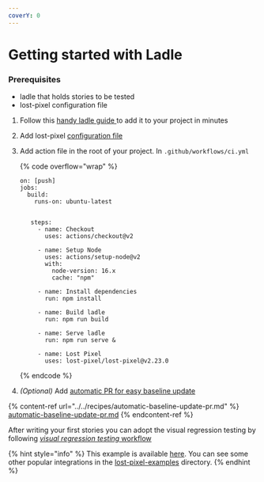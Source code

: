 ```yaml
---
coverY: 0
---
```


# Getting started with Ladle

### Prerequisites

- ladle that holds stories to be tested
- lost-pixel configuration file

1. Follow this [handy ladle guide ](https://ladle.dev/docs/setup)to add it to your project in minutes
2. Add lost-pixel [configuration file](../../setup/project-configuration/modes.md#ladle)
3. Add action file in the root of your project. In `.github/workflows/ci.yml`


    {% code overflow="wrap" %}
    ```
    on: [push]
    jobs:
      build:
        runs-on: ubuntu-latest


       steps:
         - name: Checkout
           uses: actions/checkout@v2

         - name: Setup Node
           uses: actions/setup-node@v2
           with:
             node-version: 16.x
             cache: "npm"

         - name: Install dependencies
           run: npm install

         - name: Build ladle
           run: npm run build

         - name: Serve ladle
           run: npm run serve &

         - name: Lost Pixel
           uses: lost-pixel/lost-pixel@v2.23.0
    ```
    {% endcode %}


4. _(Optional)_ Add [automatic PR for easy baseline update](../../recipes/automatic-baseline-update-pr.md)

{% content-ref url="../../recipes/automatic-baseline-update-pr.md" %}
[automatic-baseline-update-pr.md](../../recipes/automatic-baseline-update-pr.md)
{% endcontent-ref %}

After writing your first stories you can adopt the visual regression testing by following [_visual regression testing_ workflow](../testing-workflow-github-actions.md)

{% hint style="info" %}
This example is available [here](https://github.com/lost-pixel/lost-pixel-examples/tree/main/example-ladle). You can see some other popular integrations in the [lost-pixel-examples](https://github.com/lost-pixel/lost-pixel-examples) directory.
{% endhint %}
